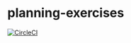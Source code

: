 # planning-exercises

[![CircleCI](https://circleci.com/gh/GITHUB-USERNAME/planning-exercises.svg?style=svg)](https://circleci.com/gh/GITHUB-USERNAME/planning-exercises)
